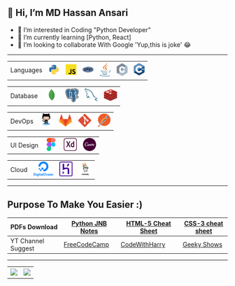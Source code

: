 ## 👋 Hi, I’m MD Hassan Ansari
- 👀 I’m interested in Coding "Python Developer" 
- 🌱 I’m currently learning [Python, React]
- 💞️ I’m looking to collaborate With Google 'Yup,this is joke' 😂

<hr>
<table>
    <td>Languages</td>
    <td><img src="MySkills/vscode-icons_file-type-python.png" width="25px;"></td>
    <td><img src="MySkills/logos_javascript.png" width="25px;"></td>
    <td><img src="MySkills/logos_php.png" width="25px;"></td>
    <td><img src="MySkills/logos_java.png" width="25px;"></td>
    <td><img src="MySkills/logos_c.png" width="25px;"></td>
    <td><img src="MySkills/logos_c-plusplus.png" width="25px;"></td>
</table>
<table>
  <tr>
    <td>Database</td>
    <td><img src="MySkills/vscode-icons_file-type-mongo.png" width="35px;"></td>
     <td><img src="MySkills/logos_postgresql.png" width="30px;"></td>
     <td><img src="MySkills/logos_mysql.png" width="30px;"></td>
     <td><img src="MySkills/logos_redis.png" width="30px;"></td>
  </tr>
</table>
<table>
   <tr>
    <td>DevOps</td>
    <td><img src="MySkills/logos_github-octocat.png" width="30px;"></td>
     <td><img src="MySkills/logos_gitlab.png" width="30px;"></td>
     <td><img src="MySkills/logos_git-icon.png" width="30px;"></td>
     <td><img src="MySkills/logos_postman.png" width="30px;"></td>
  </tr>
 </table>
 <table>
 <tr>
    <td>UI Design</td>
    <td><img src="MySkills/grommet-icons_figma.png" width="30px;"></td>
    <td><img src="MySkills/cib_adobe-xd.png" width="30px;"></td>
    <td><img src="MySkills/cib_canva.png" width="30px;"></td>
  </tr>
 </table>
 <table>
  <tr>
    <td>Cloud</td>
    <td><img src="MySkills/logos_digital-ocean.png" width="45px;"></td>
    <td><img src="MySkills/logos_heroku-icon.png" width="30px;"></td>
    <td><img src="MySkills/share-godaddy-general-v02.jpg" width="30px;"></td>
  </tr>
</table>

<hr>

 ## Purpose To Make You Easier :)
 
|PDFs Download | [Python JNB Notes](https://drive.google.com/drive/folders/1N0UPoCPz-x_VjzPuPCJ_oKT_lI2MFZmG?usp=sharing) | [HTML-5 Cheat Sheet](https://drive.google.com/drive/folders/19PKKraXvm7txRRlK1U19Wg7ImWChGlcX?usp=sharing) | [CSS-3 cheat sheet](https://drive.google.com/drive/folders/1vaGVnqSHfbqTUHlCKsE4U2wk9KRGjv-z?usp=sharing)
| --- | --- | -- | ---
|YT Channel Suggest |[FreeCodeCamp](https://www.youtube.com/c/Freecodecamp) |[CodeWithHarry](https://www.youtube.com/channel/UCeVMnSShP_Iviwkknt83cww) |[Geeky Shows](https://www.youtube.com/user/GeekyShow1)

---
 
<table>
  <th> <img src="https://github-readme-streak-stats.herokuapp.com/?user=MdHassan413&theme=dark" width="350vh;"/></th>
  <th><img src="https://github-readme-stats.vercel.app/api?username=MdHassan413&theme=dark" width="350vh;"/></th>
</table>
<!-- <table>
  <th><img align="center" src="https://github-readme-stats.vercel.app/api/top-langs/?username=MdHassan413&layout=compact&theme=dark" width="350vh;" alt="MdHassan" /></th>
</table> -->
<!---
MdHassan413/MdHassan413 is a ✨ special ✨ repository because its `README.md` (this file) appears on your GitHub profile.
You can click the Preview link to take a look at your changes.
--->
